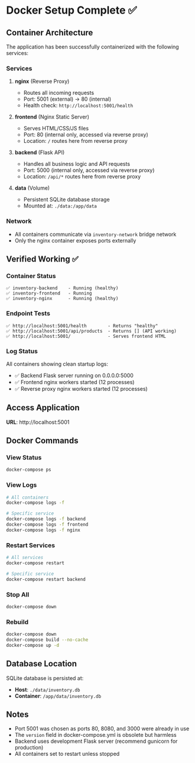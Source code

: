 # Docker Setup Complete ✅

## Container Architecture

The application has been successfully containerized with the following services:

### Services
1. **nginx** (Reverse Proxy)
   - Routes all incoming requests
   - Port: 5001 (external) → 80 (internal)
   - Health check: `http://localhost:5001/health`

2. **frontend** (Nginx Static Server)
   - Serves HTML/CSS/JS files
   - Port: 80 (internal only, accessed via reverse proxy)
   - Location: `/` routes here from reverse proxy

3. **backend** (Flask API)
   - Handles all business logic and API requests
   - Port: 5000 (internal only, accessed via reverse proxy)
   - Location: `/api/*` routes here from reverse proxy

4. **data** (Volume)
   - Persistent SQLite database storage
   - Mounted at: `./data:/app/data`

### Network
- All containers communicate via `inventory-network` bridge network
- Only the nginx container exposes ports externally

## Verified Working ✅

### Container Status
```
✅ inventory-backend    - Running (healthy)
✅ inventory-frontend   - Running
✅ inventory-nginx      - Running (healthy)
```

### Endpoint Tests
```
✅ http://localhost:5001/health        - Returns "healthy"
✅ http://localhost:5001/api/products  - Returns [] (API working)
✅ http://localhost:5001/              - Serves frontend HTML
```

### Log Status
All containers showing clean startup logs:
- ✅ Backend Flask server running on 0.0.0.0:5000
- ✅ Frontend nginx workers started (12 processes)
- ✅ Reverse proxy nginx workers started (12 processes)

## Access Application

**URL**: http://localhost:5001

## Docker Commands

### View Status
```bash
docker-compose ps
```

### View Logs
```bash
# All containers
docker-compose logs -f

# Specific service
docker-compose logs -f backend
docker-compose logs -f frontend
docker-compose logs -f nginx
```

### Restart Services
```bash
# All services
docker-compose restart

# Specific service
docker-compose restart backend
```

### Stop All
```bash
docker-compose down
```

### Rebuild
```bash
docker-compose down
docker-compose build --no-cache
docker-compose up -d
```

## Database Location
SQLite database is persisted at:
- **Host**: `./data/inventory.db`
- **Container**: `/app/data/inventory.db`

## Notes
- Port 5001 was chosen as ports 80, 8080, and 3000 were already in use
- The `version` field in docker-compose.yml is obsolete but harmless
- Backend uses development Flask server (recommend gunicorn for production)
- All containers set to restart unless stopped
